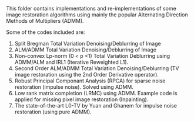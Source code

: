 
This folder contains implementations and re-implementations of some image restoration algorithms using mainly the
popular Alternating Direction Methods of Multipliers (ADMM).

Some of the codes included are:

1. Split Bregman Total Variation Denoising/Deblurring of Image
2. ALM/ADMM Total Variation Denoising/Deblurring of Image
3. Non-convex Lp-norm (0 < p <1) Total Variation Deblurring using ADMM/ALM and IRL1 (Iterative Reweighted L1).
4. Second Order ALM/ADMM Total Variation Denoising/Deblurring (TV image restoration using the 2nd Order Derivative operator). 
5. Robust Principal Componant Analysis (RPCA) for sparse noise restoration (impulse noise). Solved using ADMM.
6. Low rank matrix completion (LRMC) using ADMM. Example code is applied for missing pixel image restoration (Inpainting).
7. The state-of-the-art L0-TV by Yuan and Ghanem for impulse noise restoration (using pure ADMM).

